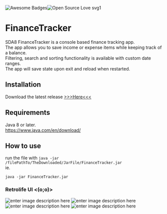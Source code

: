 ![Awesome Badges](https://img.shields.io/badge/Made_with-JAVA-orange.svg)![Open Source Love svg1](https://badges.frapsoft.com/os/v1/open-source.svg?v=103)
# FinanceTracker
SDA8 FinanceTracker is a console based finance tracking app.  
The app allows you to save income or expense items while keeping track of a balance.  
Filtering, search and sorting functionality is available with custom date ranges.  
The app will save state upon exit and reload when restarted.

## Installation
Download the latest release [>>>Here<<<](https://github.com/pXius/FinanceTracker/releases)

## Requirements
Java 8 or later.  
https://www.java.com/en/download/

## How to use
run the file with `java -jar /filePathTo/TheDownloaded/JarFile/FinanceTracker.jar`   
ie.  

`java -jar FinanceTracker.jar`

### Retrolife UI <(o;o)>
![enter image description here](https://i.imgur.com/tw9DSKW.png)
![enter image description here](https://i.imgur.com/JS2ybAI.png)
![enter image description here](https://i.imgur.com/UdUEAcc.png)
![enter image description here](https://i.imgur.com/4t4skqh.png)
